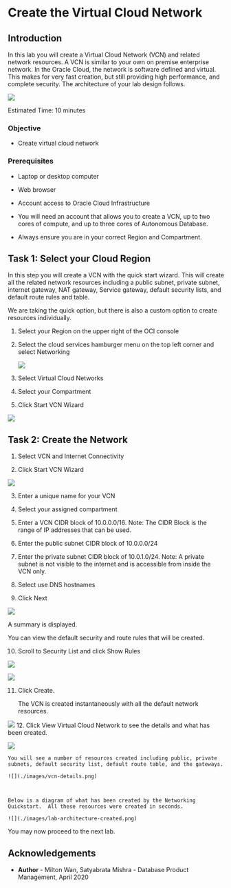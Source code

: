 # Create the Virtual Cloud Network #

## Introduction

In this lab you will create a Virtual Cloud Network (VCN) and related network resources. A VCN is similar to your own on premise enterprise network.  In the Oracle Cloud, the network is software defined and virtual. This makes for very fast creation, but still providing high performance, and complete security. The architecture of your lab design follows.

![](./images/lab-architecture-diagram.png)

Estimated Time: 10 minutes

### Objective

* Create virtual cloud network

### Prerequisites

* Laptop or desktop computer

* Web browser

* Account access to Oracle Cloud Infrastructure

* You will need an account that allows you to create a VCN, up to two cores of compute, and up to
  three cores of Autonomous Database.

* Always ensure you are in your correct Region and Compartment.


## Task 1: Select your Cloud Region ##

In this step you will create a VCN with the quick start wizard. This will create all the related network resources including a public subnet, private subnet, internet gateway, NAT gateway, Service gateway, default security lists, and default route rules and table.

We are taking the quick option, but there is also a custom option to create resources individually.

1. Select your Region on the upper right of the OCI console

2. Select the cloud services hamburger menu on the top left corner and select Networking

    ![](./images/hamburger-menu.png)

3. Select Virtual Cloud Networks

4. Select your Compartment

5. Click Start VCN Wizard

  ![](./images/start-vcn-wizard.PNG)

## Task 2: Create the Network  ##

1. Select VCN and Internet Connectivity

2. Click Start VCN Wizard

  ![](./images/wizard-vcn.png)  


3. Enter a unique name for your VCN

4. Select your assigned compartment

5. Enter a VCN CIDR block of 10.0.0.0/16.  Note: The CIDR Block is the range of IP addresses that can be used.

6. Enter the public subnet CIDR block of 10.0.0.0/24

7. Enter the private subnet CIDR block of 10.0.1.0/24. Note: A private subnet is not visible to the
   internet and is accessible from inside the VCN only.

8. Select use DNS hostnames

9. Click Next

  ![](./images/vcn-configuration-info.png)

  A summary is displayed.

  You can view the default security and route rules that will be created.

10.  Scroll to Security List and click Show Rules

   ![](./images/security-rules.png)

   ![](./images/route-rules.png)


11. Click Create.

    The VCN is created instantaneously with all the default network resources.


   ![](./images/vcn-summary-info.png)
12. Click View Virtual Cloud Network to see the details and what has been created.

   ![](./images/view-vcn-config.png)



    You will see a number of resources created including public, private subnets, default security list, default route table, and the gateways.

    ![](./images/vcn-details.png)



    Below is a diagram of what has been created by the Networking Quickstart.  All these resources were created in seconds.

    ![](./images/lab-architecture-created.png)

You may now proceed to the next lab.

## Acknowledgements ##

- **Author** - Milton Wan, Satyabrata Mishra - Database Product Management, April 2020
